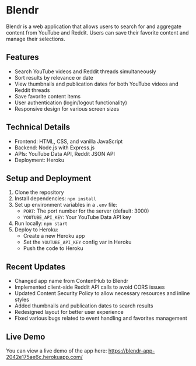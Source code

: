 # Blendr

Blendr is a web application that allows users to search for and aggregate content from YouTube and Reddit. Users can save their favorite content and manage their selections.

## Features

- Search YouTube videos and Reddit threads simultaneously
- Sort results by relevance or date
- View thumbnails and publication dates for both YouTube videos and Reddit threads
- Save favorite content items
- User authentication (login/logout functionality)
- Responsive design for various screen sizes

## Technical Details

- Frontend: HTML, CSS, and vanilla JavaScript
- Backend: Node.js with Express.js
- APIs: YouTube Data API, Reddit JSON API
- Deployment: Heroku

## Setup and Deployment

1. Clone the repository
2. Install dependencies: `npm install`
3. Set up environment variables in a `.env` file:
   - `PORT`: The port number for the server (default: 3000)
   - `YOUTUBE_API_KEY`: Your YouTube Data API key
4. Run locally: `npm start`
5. Deploy to Heroku:
   - Create a new Heroku app
   - Set the `YOUTUBE_API_KEY` config var in Heroku
   - Push the code to Heroku

## Recent Updates

- Changed app name from ContentHub to Blendr
- Implemented client-side Reddit API calls to avoid CORS issues
- Updated Content Security Policy to allow necessary resources and inline styles
- Added thumbnails and publication dates to search results
- Redesigned layout for better user experience
- Fixed various bugs related to event handling and favorites management

## Live Demo

You can view a live demo of the app here: https://blendr-app-2042e175ae6c.herokuapp.com/
